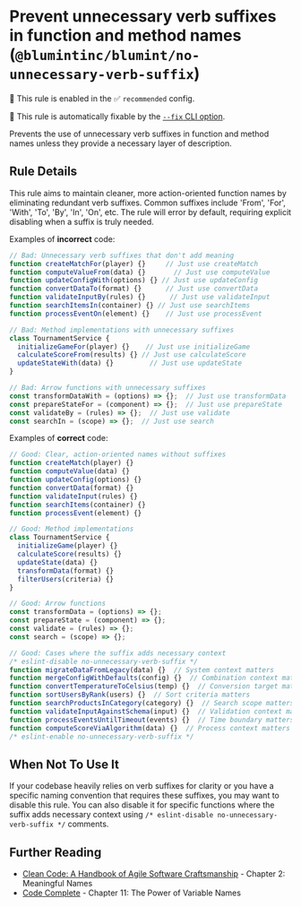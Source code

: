 # Prevent unnecessary verb suffixes in function and method names (`@blumintinc/blumint/no-unnecessary-verb-suffix`)

💼 This rule is enabled in the ✅ `recommended` config.

🔧 This rule is automatically fixable by the [`--fix` CLI option](https://eslint.org/docs/latest/user-guide/command-line-interface#--fix).

<!-- end auto-generated rule header -->

Prevents the use of unnecessary verb suffixes in function and method names unless they provide a necessary layer of description.

## Rule Details

This rule aims to maintain cleaner, more action-oriented function names by eliminating redundant verb suffixes. Common suffixes include 'From', 'For', 'With', 'To', 'By', 'In', 'On', etc. The rule will error by default, requiring explicit disabling when a suffix is truly needed.

Examples of **incorrect** code:

```ts
// Bad: Unnecessary verb suffixes that don't add meaning
function createMatchFor(player) {}     // Just use createMatch
function computeValueFrom(data) {}       // Just use computeValue
function updateConfigWith(options) {} // Just use updateConfig
function convertDataTo(format) {}      // Just use convertData
function validateInputBy(rules) {}      // Just use validateInput
function searchItemsIn(container) {} // Just use searchItems
function processEventOn(element) {}    // Just use processEvent

// Bad: Method implementations with unnecessary suffixes
class TournamentService {
  initializeGameFor(player) {}    // Just use initializeGame
  calculateScoreFrom(results) {} // Just use calculateScore
  updateStateWith(data) {}         // Just use updateState
}

// Bad: Arrow functions with unnecessary suffixes
const transformDataWith = (options) => {};  // Just use transformData
const prepareStateFor = (component) => {};  // Just use prepareState
const validateBy = (rules) => {};  // Just use validate
const searchIn = (scope) => {};  // Just use search
```

Examples of **correct** code:

```ts
// Good: Clear, action-oriented names without suffixes
function createMatch(player) {}
function computeValue(data) {}
function updateConfig(options) {}
function convertData(format) {}
function validateInput(rules) {}
function searchItems(container) {}
function processEvent(element) {}

// Good: Method implementations
class TournamentService {
  initializeGame(player) {}
  calculateScore(results) {}
  updateState(data) {}
  transformData(format) {}
  filterUsers(criteria) {}
}

// Good: Arrow functions
const transformData = (options) => {};
const prepareState = (component) => {};
const validate = (rules) => {};
const search = (scope) => {};

// Good: Cases where the suffix adds necessary context
/* eslint-disable no-unnecessary-verb-suffix */
function migrateDataFromLegacy(data) {}  // System context matters
function mergeConfigWithDefaults(config) {}  // Combination context matters
function convertTemperatureToCelsius(temp) {}  // Conversion target matters
function sortUsersByRank(users) {}  // Sort criteria matters
function searchProductsInCategory(category) {}  // Search scope matters
function validateInputAgainstSchema(input) {}  // Validation context matters
function processEventsUntilTimeout(events) {}  // Time boundary matters
function computeScoreViaAlgorithm(data) {}  // Process context matters
/* eslint-enable no-unnecessary-verb-suffix */
```

## When Not To Use It

If your codebase heavily relies on verb suffixes for clarity or you have a specific naming convention that requires these suffixes, you may want to disable this rule. You can also disable it for specific functions where the suffix adds necessary context using `/* eslint-disable no-unnecessary-verb-suffix */` comments.

## Further Reading

* [Clean Code: A Handbook of Agile Software Craftsmanship](https://www.amazon.com/Clean-Code-Handbook-Software-Craftsmanship/dp/0132350882) - Chapter 2: Meaningful Names
* [Code Complete](https://www.amazon.com/Code-Complete-Practical-Handbook-Construction/dp/0735619670) - Chapter 11: The Power of Variable Names
